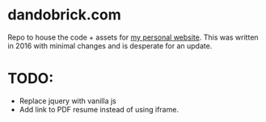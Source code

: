 # dandobrick.com

Repo to house the code + assets for [my personal website](https://dandobrick.com/). This was written in 2016 with minimal changes and is desperate for an update.

# TODO:
- Replace jquery with vanilla js
- Add link to PDF resume instead of using iframe.
